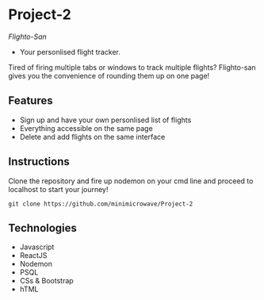 # Project-2

_Flighto-San_
* Your personlised flight tracker.

Tired of firing multiple tabs or windows to track multiple flights? 
Flighto-san gives you the convenience of rounding them up on one page! 

## Features

- Sign up and have your own personlised list of flights
- Everything accessible on the same page
- Delete and add flights on the same interface

## Instructions 

Clone the repository and fire up nodemon on your cmd line and proceed to localhost to start your journey!

```git clone https://github.com/minimicrowave/Project-2```


## Technologies 

- Javascript
- ReactJS
- Nodemon
- PSQL
- CSs & Bootstrap
- hTML